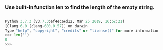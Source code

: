 ### Use built-in function len to find the length of the empty string.

```python

Python 3.7.3 (v3.7.3:ef4ec6ed12, Mar 25 2019, 16:52:21) 
[Clang 6.0 (clang-600.0.57)] on darwin
Type "help", "copyright", "credits" or "license()" for more information.
>>> len('')
0
>>> 

```